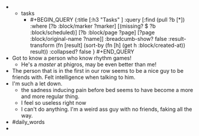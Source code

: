 -
	- tasks
		- #+BEGIN_QUERY
		  {:title [:h3 "Tasks" ]
		  :query [:find (pull ?b [*])
		  :where
		    [?b :block/marker ?marker]
		    [(missing? $ ?b :block/scheduled)]
		    [?b :block/page ?page]
		    [?page :block/original-name ?name]]
		  :breadcumb-show? false
		  :result-transform (fn [result]
		  (sort-by (fn [h]
		  (get h :block/created-at)) result))
		  :collapsed? false
		  }
		  #+END_QUERY
- Got to know a person who know rhythm games!
	- He's a _master_ at phigros, may be even better than me!
- The person that is in the first in our row seems to be a nice guy to be friends with. Felt intelligence when talking to him.
- I'm such a let down.
	- the sadness inducing pain before bed seems to have become a more and more regular thing.
	- I feel so useless right now
	- I can't do anything. I'm a weird ass guy with no friends, faking all the way.
- #daily_words
-